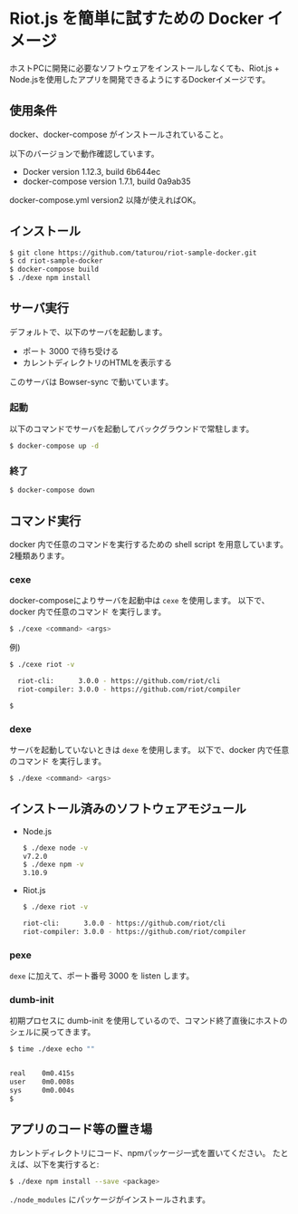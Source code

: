 # Riot.js を簡単に試すための Docker イメージ

ホストPCに開発に必要なソフトウェアをインストールしなくても、Riot.js + Node.jsを使用したアプリを開発できるようにするDockerイメージです。

## 使用条件

docker、docker-compose がインストールされていること。

以下のバージョンで動作確認しています。

* Docker version 1.12.3, build 6b644ec
* docker-compose version 1.7.1, build 0a9ab35

docker-compose.yml version2 以降が使えればOK。

## インストール

```bash
$ git clone https://github.com/taturou/riot-sample-docker.git
$ cd riot-sample-docker
$ docker-compose build
$ ./dexe npm install
```

## サーバ実行

デフォルトで、以下のサーバを起動します。

* ポート 3000 で待ち受ける
* カレントディレクトリのHTMLを表示する

このサーバは Bowser-sync で動いています。

### 起動

以下のコマンドでサーバを起動してバックグラウンドで常駐します。

```bash
$ docker-compose up -d
```

### 終了

```bash
$ docker-compose down
```

## コマンド実行

docker 内で任意のコマンドを実行するための shell script を用意しています。
2種類あります。

### cexe

docker-composeによりサーバを起動中は `cexe` を使用します。
以下で、docker 内で任意のコマンド <command> を実行します。

```bash
$ ./cexe <command> <args>
```

例)

```bash
$ ./cexe riot -v

  riot-cli:      3.0.0 - https://github.com/riot/cli
  riot-compiler: 3.0.0 - https://github.com/riot/compiler

$
```

### dexe

サーバを起動していないときは `dexe` を使用します。
以下で、docker 内で任意のコマンド <command> を実行します。

```bash
$ ./dexe <command> <args>
```

## インストール済みのソフトウェアモジュール

* Node.js

    ```bash
    $ ./dexe node -v
    v7.2.0
    $ ./dexe npm -v
    3.10.9
    ```

* Riot.js

    ```bash
    $ ./dexe riot -v

    riot-cli:      3.0.0 - https://github.com/riot/cli
    riot-compiler: 3.0.0 - https://github.com/riot/compiler
    ```

### pexe

`dexe` に加えて、ポート番号 3000 を listen します。

### dumb-init

初期プロセスに dumb-init を使用しているので、コマンド終了直後にホストのシェルに戻ってきます。

```bash
$ time ./dexe echo ""


real    0m0.415s
user    0m0.008s
sys     0m0.004s
$
```

## アプリのコード等の置き場

カレントディレクトリにコード、npmパッケージ一式を置いてください。
たとえば、以下を実行すると:

```bash
$ ./dexe npm install --save <package>
```

`./node_modules` にパッケージがインストールされます。


